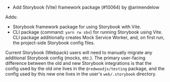- Add Storybook (Vite) framework package (#10064) by @arimendelow

Adds:
- Storybook framework package for using Storybook with Vite.
- CLI package (command: `yarn rw sbv`) for running Storybook using Vite. CLI package additionally creates Mock Service Worker, and, on first run, the project-side Storybook config files.

Current Storybook (Webpack) users will need to manually migrate any additional Storybook config (mocks, etc.). The primary user-facing difference between the old and new Storybook integrations is that the config used by the old one lives in the `@redwoodjs/testing` package, and the config used by this new one lives in the user's `web/.storybook` directory.